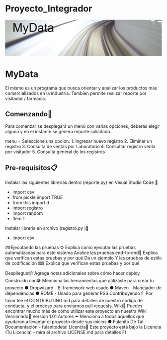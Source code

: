 # Proyecto_Integrador
![imagen](/img/MyData.jpg)
# MyData

El mismo es un programa que busca orientar y analizar los productos más comercializados en la industria.
Tambíen permite realizar reporte por visitador / farmacia.

## Comenzando🚀
Para comenzar se desplegará un menú con varias opciones, deberás elegir alguna y en el instante se genera reporte solicitado.

 menu =
    Seleccione una opcion:
    1. Ingresar nuevo registro 
    2. Eliminar un registro
    3. Consulta de ventas por Laboratorio 
    4. Consultar registro venta por visitador
    5. Consulta general de los registros



## Pre-requisitos📋
Instalar las siguientes librerías dentro (reporte.py) en Visual Studio Code 🔧
- import csv
- from pickle import TRUE
- from this import d
- import registro
- import random
- Ítem 1

Instalar librería en archivo (registro.py )🔧
- import csv

##Ejecutando las pruebas ⚙
Explica como ejecutar las pruebas automatizadas para este sistema
Analice las pruebas end-to-end🔩
Explica que verifican estas pruebas y por qué
Da un ejemplo
Y las pruebas de estilo de codificación ⌨
Explica que verifican estas pruebas y por qué

Despliegue📦
Agrega notas adicionales sobre cómo hacer deploy
Construido con🛠
Menciona las herramientas que utilizaste para crear tu proyecto
● Dropwizard - El framework web usado
● Maven - Manejador de dependencias
● ROME - Usado para generar RSS
Contribuyendo🖇
Por favor lee el CONTRIBUTING.md para detalles de nuestro código de conducta, y
el proceso para enviarnos pull requests.
Wiki📖
Puedes encontrar mucho más de cómo utilizar este proyecto en nuestra Wiki
Versionado📌
Versión 1.01
Autores ✒
Menciona a todos aquellos que ayudaron a levantar el proyecto desde sus inicios
● Fulanito De Tal - Documentación - fulanitodetal
Licencia📄
Este proyecto está bajo la Licencia (Tu Licencia) - mira el archivo LICENSE.md para
detalles
FI
```
